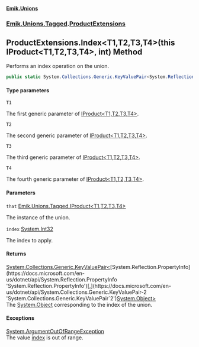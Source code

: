 #### [Emik.Unions](index.md 'index')
### [Emik.Unions.Tagged](Emik.Unions.Tagged.md 'Emik.Unions.Tagged').[ProductExtensions](ProductExtensions.md 'Emik.Unions.Tagged.ProductExtensions')

## ProductExtensions.Index<T1,T2,T3,T4>(this IProduct<T1,T2,T3,T4>, int) Method

Performs an index operation on the union.

```csharp
public static System.Collections.Generic.KeyValuePair<System.Reflection.PropertyInfo,object?> Index<T1,T2,T3,T4>(this Emik.Unions.Tagged.IProduct<T1,T2,T3,T4> that, int index);
```
#### Type parameters

<a name='Emik.Unions.Tagged.ProductExtensions.Index_T1,T2,T3,T4_(thisEmik.Unions.Tagged.IProduct_T1,T2,T3,T4_,int).T1'></a>

`T1`

The first generic parameter of [IProduct&lt;T1,T2,T3,T4&gt;](IProduct{T1,T2,T3,T4}.md 'Emik.Unions.Tagged.IProduct<T1,T2,T3,T4>').

<a name='Emik.Unions.Tagged.ProductExtensions.Index_T1,T2,T3,T4_(thisEmik.Unions.Tagged.IProduct_T1,T2,T3,T4_,int).T2'></a>

`T2`

The second generic parameter of [IProduct&lt;T1,T2,T3,T4&gt;](IProduct{T1,T2,T3,T4}.md 'Emik.Unions.Tagged.IProduct<T1,T2,T3,T4>').

<a name='Emik.Unions.Tagged.ProductExtensions.Index_T1,T2,T3,T4_(thisEmik.Unions.Tagged.IProduct_T1,T2,T3,T4_,int).T3'></a>

`T3`

The third generic parameter of [IProduct&lt;T1,T2,T3,T4&gt;](IProduct{T1,T2,T3,T4}.md 'Emik.Unions.Tagged.IProduct<T1,T2,T3,T4>').

<a name='Emik.Unions.Tagged.ProductExtensions.Index_T1,T2,T3,T4_(thisEmik.Unions.Tagged.IProduct_T1,T2,T3,T4_,int).T4'></a>

`T4`

The fourth generic parameter of [IProduct&lt;T1,T2,T3,T4&gt;](IProduct{T1,T2,T3,T4}.md 'Emik.Unions.Tagged.IProduct<T1,T2,T3,T4>').
#### Parameters

<a name='Emik.Unions.Tagged.ProductExtensions.Index_T1,T2,T3,T4_(thisEmik.Unions.Tagged.IProduct_T1,T2,T3,T4_,int).that'></a>

`that` [Emik.Unions.Tagged.IProduct&lt;](IProduct{T1,T2,T3,T4}.md 'Emik.Unions.Tagged.IProduct<T1,T2,T3,T4>')[T1](ProductExtensions.Index{T1,T2,T3,T4}(IProduct{T1,T2,T3,T4},Int32).md#Emik.Unions.Tagged.ProductExtensions.Index_T1,T2,T3,T4_(thisEmik.Unions.Tagged.IProduct_T1,T2,T3,T4_,int).T1 'Emik.Unions.Tagged.ProductExtensions.Index<T1,T2,T3,T4>(this Emik.Unions.Tagged.IProduct<T1,T2,T3,T4>, int).T1')[,](IProduct{T1,T2,T3,T4}.md 'Emik.Unions.Tagged.IProduct<T1,T2,T3,T4>')[T2](ProductExtensions.Index{T1,T2,T3,T4}(IProduct{T1,T2,T3,T4},Int32).md#Emik.Unions.Tagged.ProductExtensions.Index_T1,T2,T3,T4_(thisEmik.Unions.Tagged.IProduct_T1,T2,T3,T4_,int).T2 'Emik.Unions.Tagged.ProductExtensions.Index<T1,T2,T3,T4>(this Emik.Unions.Tagged.IProduct<T1,T2,T3,T4>, int).T2')[,](IProduct{T1,T2,T3,T4}.md 'Emik.Unions.Tagged.IProduct<T1,T2,T3,T4>')[T3](ProductExtensions.Index{T1,T2,T3,T4}(IProduct{T1,T2,T3,T4},Int32).md#Emik.Unions.Tagged.ProductExtensions.Index_T1,T2,T3,T4_(thisEmik.Unions.Tagged.IProduct_T1,T2,T3,T4_,int).T3 'Emik.Unions.Tagged.ProductExtensions.Index<T1,T2,T3,T4>(this Emik.Unions.Tagged.IProduct<T1,T2,T3,T4>, int).T3')[,](IProduct{T1,T2,T3,T4}.md 'Emik.Unions.Tagged.IProduct<T1,T2,T3,T4>')[T4](ProductExtensions.Index{T1,T2,T3,T4}(IProduct{T1,T2,T3,T4},Int32).md#Emik.Unions.Tagged.ProductExtensions.Index_T1,T2,T3,T4_(thisEmik.Unions.Tagged.IProduct_T1,T2,T3,T4_,int).T4 'Emik.Unions.Tagged.ProductExtensions.Index<T1,T2,T3,T4>(this Emik.Unions.Tagged.IProduct<T1,T2,T3,T4>, int).T4')[&gt;](IProduct{T1,T2,T3,T4}.md 'Emik.Unions.Tagged.IProduct<T1,T2,T3,T4>')

The instance of the union.

<a name='Emik.Unions.Tagged.ProductExtensions.Index_T1,T2,T3,T4_(thisEmik.Unions.Tagged.IProduct_T1,T2,T3,T4_,int).index'></a>

`index` [System.Int32](https://docs.microsoft.com/en-us/dotnet/api/System.Int32 'System.Int32')

The index to apply.

#### Returns
[System.Collections.Generic.KeyValuePair&lt;](https://docs.microsoft.com/en-us/dotnet/api/System.Collections.Generic.KeyValuePair-2 'System.Collections.Generic.KeyValuePair`2')[System.Reflection.PropertyInfo](https://docs.microsoft.com/en-us/dotnet/api/System.Reflection.PropertyInfo 'System.Reflection.PropertyInfo')[,](https://docs.microsoft.com/en-us/dotnet/api/System.Collections.Generic.KeyValuePair-2 'System.Collections.Generic.KeyValuePair`2')[System.Object](https://docs.microsoft.com/en-us/dotnet/api/System.Object 'System.Object')[&gt;](https://docs.microsoft.com/en-us/dotnet/api/System.Collections.Generic.KeyValuePair-2 'System.Collections.Generic.KeyValuePair`2')  
The [System.Object](https://docs.microsoft.com/en-us/dotnet/api/System.Object 'System.Object') corresponding to the index of the union.

#### Exceptions

[System.ArgumentOutOfRangeException](https://docs.microsoft.com/en-us/dotnet/api/System.ArgumentOutOfRangeException 'System.ArgumentOutOfRangeException')  
The value [index](ProductExtensions.Index{T1,T2,T3,T4}(IProduct{T1,T2,T3,T4},Int32).md#Emik.Unions.Tagged.ProductExtensions.Index_T1,T2,T3,T4_(thisEmik.Unions.Tagged.IProduct_T1,T2,T3,T4_,int).index 'Emik.Unions.Tagged.ProductExtensions.Index<T1,T2,T3,T4>(this Emik.Unions.Tagged.IProduct<T1,T2,T3,T4>, int).index') is out of range.
